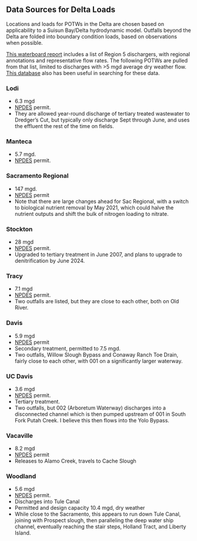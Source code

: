 ## Data Sources for Delta Loads

Locations and loads for POTWs in the Delta are chosen based on applicability to a Suisun Bay/Delta hydrodynamic model.
Outfalls beyond the Delta are folded into boundary condition loads, based on observations when possible.

<a href='http://www.waterboards.ca.gov/rwqcb5/water_issues/drinking_water_policy/dwp_wastewtr_cntrl_meas_stdy.pdf'>This waterboard report</a>
includes a list of Region 5 dischargers, with regional annotations and representative flow rates.  The following POTWs 
are pulled from that list, limited to discharges with >5 mgd average dry weather flow. 
<a href="https://ciwqs.waterboards.ca.gov/ciwqs/readOnly/CiwqsReportServlet?inCommand=reset&reportName=RegulatedFacility">This database</a> also has been useful in searching for these data.

### Lodi
 * 6.3 mgd
 * <A href="http://www.waterboards.ca.gov/centralvalley/board_decisions/adopted_orders/san_joaquin/r5-2013-0125.pdf">NPDES</a>
permit. 
 * They are allowed year-round discharge of tertiary treated wastewater to Dredger’s Cut,
but typically only discharge Sept through June, and uses the effluent the rest of the time on fields.

### Manteca
 * 5.7 mgd. 
 * <a href="http://www.waterboards.ca.gov/centralvalley/board_decisions/adopted_orders/san_joaquin/r5-2004-0028.pdf">NPDES</a>
permit.

### Sacramento Regional
 * 147 mgd.
 * <a href="http://www.swrcb.ca.gov/rwqcb5/board_decisions/adopted_orders/sacramento/r5-2010-0114-01.pdf">NPDES</a> permit
 * Note that there are large changes ahead for Sac Regional, with a switch to biological nutrient removal by May 2021, which could halve the nutrient outputs and shift the bulk of nitrogen loading to nitrate.
 
### Stockton
 * 28 mgd
 * <A href="https://ciwqs.waterboards.ca.gov/ciwqs/readOnly/PublicAttachmentRetriever?parentID=396967&attachmentID=1464186&attType=3">NPDES</A> permit.
 * Upgraded to tertiary treatment in June 2007, and plans to upgrade to denitrification by June 2024.
 
### Tracy
 * 7.1 mgd
 * <A href="https://ciwqs.waterboards.ca.gov/ciwqs/readOnly/PublicAttachmentRetriever?parentID=388803&attachmentID=1157386&attType=3">NPDES</A> permit.
 * Two outfalls are listed, but they are close to each other, both on Old River.
 
 ### Davis
  * 5.9 mgd
  * <a href="http://www.waterboards.ca.gov/centralvalley/board_decisions/adopted_orders/yolo/r5-2007-0132-02.pdf">NPDES</a> permit
  * Secondary treatment, permitted to 7.5 mgd.
  * Two outfalls, Willow Slough Bypass and Conaway Ranch Toe Drain, fairly close to each other, with 001 on a significantly larger waterway.
  
### UC Davis
 * 3.6 mgd
 * <a href="http://www.waterboards.ca.gov/rwqcb5/board_decisions/adopted_orders/solano/r5-2014-0152.pdf">NPDES</a> permit.
 * Tertiary treatment.
 * Two outfalls, but 002 (Arboretum Waterway) discharges into a disconnected channel which is then pumped upstream of 001 in South Fork Putah Creek.  I believe this then flows into the Yolo Bypass.
 
### Vacaville
 * 8.2 mgd
 * <a href="http://www.waterboards.ca.gov/centralvalley/board_decisions/adopted_orders/solano/r5-2014-0072.pdf">NPDES</a> permit
 * Releases to Alamo Creek, travels to Cache Slough
 
### Woodland
 * 5.6 mgd
 * <a href="https://ciwqs.waterboards.ca.gov/ciwqs/readOnly/PublicAttachmentRetriever?parentID=398643&attachmentID=1520285&attType=3">NPDES</a> permit.
 * Discharges into Tule Canal
 * Permitted and design capacity 10.4 mgd, dry weather
 * While close to the Sacramento, this appears to run down Tule Canal, joining with Prospect slough, then paralleling the deep water ship channel, eventually reaching the stair steps, Holland Tract, and Liberty Island.

  
